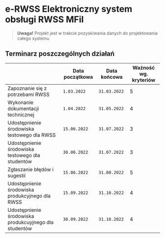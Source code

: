 # e-RWSS Elektroniczny system obsługi RWSS MFiI


>**Uwaga!** Projekt jest w trakcie pozyskiwania danych do projektowania całego systemu

## Terminarz poszczególnych działań

|                |Data początkowa                          |Data końcowa        |Ważność wg. kryteriów                         |
|----------------|-------------------------------|-----------------------------|-----------------------|
|Zapoznanie się z potrzebami RWSS|`1.03.2022`                    |`31.03.2022`            | 5                     |
|Wykonanie dokumentacji technicznej          |`1.04.2022`            |`31.05.2022`           | 4                     |
|Udostępnienie środowiska testowego dla RWSS          |`15.06.2022`|`31.07.2022`| 3                     |
|Udostępnienie środowiska testowego dla studentów          |`30.06.2022`|`31.07.2022`| 3                     |
|Zgłaszanie błędów i sugestii         |`15.06.2022`|`31.08.2022`| 5                     |
|Udostępnienie środowiska produkcyjnego dla RWSS          |`15.09.2022`|`31.10.2022`| 4                     |
|Udostępnienie środowiska produkcuyjnego dla studentów          |`30.09.2022`|`31.10.2022`| 4                     |
